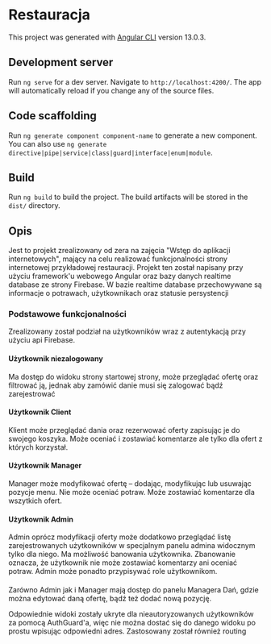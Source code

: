 # Restauracja

This project was generated with [Angular CLI](https://github.com/angular/angular-cli) version 13.0.3.

## Development server

Run `ng serve` for a dev server. Navigate to `http://localhost:4200/`. The app will automatically reload if you change any of the source files.

## Code scaffolding

Run `ng generate component component-name` to generate a new component. You can also use `ng generate directive|pipe|service|class|guard|interface|enum|module`.

## Build

Run `ng build` to build the project. The build artifacts will be stored in the `dist/` directory.

## Opis 

Jest to projekt zrealizowany od zera na zajęcia "Wstęp do aplikacji internetowych", mający na celu realizować funkcjonalności strony internetowej przykładowej restauracji. Projekt ten został napisany przy użyciu framework'u webowego Angular oraz bazy danych realtime database ze strony Firebase. W bazie realtime database przechowywane są informacje o potrawach, użytkownikach oraz statusie persystencji

### Podstawowe funkcjonalności 

Zrealizowany został podział na użytkowników wraz z autentykacją przy użyciu api Firebase. 

#### Użytkownik niezalogowany

Ma dostęp do widoku strony startowej strony, może przeglądać ofertę oraz filtrować ją, jednak aby zamówić danie musi się zalogować bądź zarejestrować

#### Użytkownik Client

Klient może przeglądać dania oraz rezerwować oferty zapisując je do swojego koszyka. Może oceniać i zostawiać komentarze ale tylko dla ofert z których 
korzystał. 

#### Użytkownik Manager

Manager może modyfikować ofertę – dodając, modyfikując lub usuwając pozycje menu. Nie 
może oceniać potraw. Może zostawiać komentarze dla wszytkich ofert. 

#### Użytkownik Admin

Admin oprócz modyfikacji oferty może dodatkowo przeglądać listę zarejestrowanych 
użytkowników w specjalnym panelu admina widocznym tylko dla niego. Ma możliwość banowania użytkownika. Zbanowanie oznacza, że użytkownik nie 
może zostawiać komentarzy ani oceniać potraw. Admin może ponadto przypisywać role użytkownikom.

####

Zarówno Admin jak i Manager mają dostęp do panelu Managera Dań, gdzie można edytować daną ofertę, bądź też dodać nową pozycję.

Odpowiednie widoki zostały ukryte dla nieautoryzowanych użytkowników za pomocą AuthGuard'a, więc nie można dostać się do danego widoku po prostu wpisując odpowiedni adres. Zastosowany został również routing
